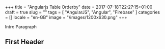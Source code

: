 +++
title = "Angularjs Table Orderby"
date = 2017-07-18T22:27:15+01:00
draft = true
slug = ""
tags = [ "AngularJS", "Angular", "Firebase" ]
categories = []
locale = "en-GB"
image = "/images/1200x630.png"
+++

Intro Paragraph

<!--more-->

## First Header
